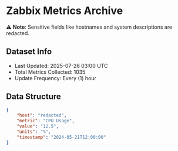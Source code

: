 # Zabbix Metrics Archive

⚠️ **Note**: Sensitive fields like hostnames and system descriptions are redacted.

## Dataset Info
- Last Updated: 2025-07-26 03:00 UTC
- Total Metrics Collected: 1035
- Update Frequency: Every (1) hour

## Data Structure
```json
{
    "host": "redacted",
    "metric": "CPU Usage",
    "value": "12.5",
    "units": "%",
    "timestamp": "2024-05-21T12:00:00"
}
```
